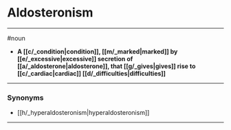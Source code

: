 # Aldosteronism
---
#noun
- **A [[c/_condition|condition]], [[m/_marked|marked]] by [[e/_excessive|excessive]] secretion of [[a/_aldosterone|aldosterone]], that [[g/_gives|gives]] rise to [[c/_cardiac|cardiac]] [[d/_difficulties|difficulties]]**
---
### Synonyms
- [[h/_hyperaldosteronism|hyperaldosteronism]]
---
